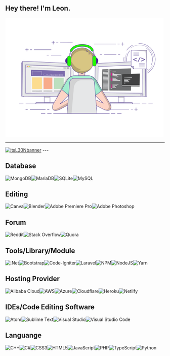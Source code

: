 <h2> Hey there! I'm Leon.</h2>
<a href="https://github.comitsL30Ndeveloper"> <img src="https://raw.githubusercontent.com/devSouvik/devSouvik/master/gif3.gif" width="500"></a>

---

<p align=”center"> 
<a href="https://github.comitsL30Ndeveloper"> <img src="https://miro.medium.com/max/1400/1*b29pJKZqp6Jxb3rd9QlJiw.png"alt="itsL30Nbanner"></a>
---

## Database
![MongoDB](https://img.shields.io/badge/MongoDB-%234ea94b.svg?style=for-the-badge&logo=mongodb&logoColor=white)![MariaDB](https://img.shields.io/badge/MariaDB-003545?style=for-the-badge&logo=mariadb&logoColor=white)![SQLite](https://img.shields.io/badge/sqlite-%2307405e.svg?style=for-the-badge&logo=sqlite&logoColor=white)![MySQL](https://img.shields.io/badge/mysql-%2300f.svg?style=for-the-badge&logo=mysql&logoColor=white)

## Editing
![Canva](https://img.shields.io/badge/Canva-%2300C4CC.svg?style=for-the-badge&logo=Canva&logoColor=white)![Blender](https://img.shields.io/badge/blender-%23F5792A.svg?style=for-the-badge&logo=blender&logoColor=white)![Adobe Premiere Pro](https://img.shields.io/badge/Adobe%20Premiere%20Pro-9999FF.svg?style=for-the-badge&logo=Adobe%20Premiere%20Pro&logoColor=white)![Adobe Photoshop](https://img.shields.io/badge/adobe%20photoshop-%2331A8FF.svg?style=for-the-badge&logo=adobe%20photoshop&logoColor=white)

## Forum
![Reddit](https://img.shields.io/badge/Reddit-%23FF4500.svg?style=for-the-badge&logo=Reddit&logoColor=white)![Stack Overflow](https://img.shields.io/badge/-Stackoverflow-FE7A16?style=for-the-badge&logo=stack-overflow&logoColor=white)![Quora](https://img.shields.io/badge/Quora-%23B92B27.svg?style=for-the-badge&logo=Quora&logoColor=white)

## Tools/Library/Module
![.Net](https://img.shields.io/badge/.NET-5C2D91?style=for-the-badge&logo=.net&logoColor=white)![Bootstrap](https://img.shields.io/badge/bootstrap-%23563D7C.svg?style=for-the-badge&logo=bootstrap&logoColor=white)![Code-Igniter](https://img.shields.io/badge/CodeIgniter-%23EF4223.svg?style=for-the-badge&logo=codeIgniter&logoColor=white)![Laravel](https://img.shields.io/badge/laravel-%23FF2D20.svg?style=for-the-badge&logo=laravel&logoColor=white)![NPM](https://img.shields.io/badge/NPM-%23000000.svg?style=for-the-badge&logo=npm&logoColor=white)![NodeJS](https://img.shields.io/badge/node.js-6DA55F?style=for-the-badge&logo=node.js&logoColor=white)![Yarn](https://img.shields.io/badge/yarn-%232C8EBB.svg?style=for-the-badge&logo=yarn&logoColor=white)

## Hosting Provider
![Alibaba Cloud](https://img.shields.io/badge/AlibabaCloud-%23FF6701.svg?style=for-the-badge&logo=alibabacloud&logoColor=white)![AWS](https://img.shields.io/badge/AWS-%23FF9900.svg?style=for-the-badge&logo=amazon-aws&logoColor=white)![Azure](https://img.shields.io/badge/azure-%230072C6.svg?style=for-the-badge&logo=microsoftazure&logoColor=white)![Cloudflare](https://img.shields.io/badge/Cloudflare-F38020?style=for-the-badge&logo=Cloudflare&logoColor=white)![Heroku](https://img.shields.io/badge/heroku-%23430098.svg?style=for-the-badge&logo=heroku&logoColor=white)![Netlify](https://img.shields.io/badge/netlify-%23000000.svg?style=for-the-badge&logo=netlify&logoColor=#00C7B7)

## IDEs/Code Editing Software
![Atom](https://img.shields.io/badge/Atom-%2366595C.svg?style=for-the-badge&logo=atom&logoColor=white)![Sublime Text](https://img.shields.io/badge/sublime_text-%23575757.svg?style=for-the-badge&logo=sublime-text&logoColor=important)![Visual Studio](https://img.shields.io/badge/Visual%20Studio-5C2D91.svg?style=for-the-badge&logo=visual-studio&logoColor=white)![Visual Studio Code](https://img.shields.io/badge/Visual%20Studio%20Code-0078d7.svg?style=for-the-badge&logo=visual-studio-code&logoColor=white)

## Languange
![C++](https://img.shields.io/badge/c++-%2300599C.svg?style=for-the-badge&logo=c%2B%2B&logoColor=white)![C#](https://img.shields.io/badge/c%23-%23239120.svg?style=for-the-badge&logo=c-sharp&logoColor=white)![CSS3](https://img.shields.io/badge/css3-%231572B6.svg?style=for-the-badge&logo=css3&logoColor=white)![HTML5](https://img.shields.io/badge/html5-%23E34F26.svg?style=for-the-badge&logo=html5&logoColor=white)![JavaScript](https://img.shields.io/badge/javascript-%23323330.svg?style=for-the-badge&logo=javascript&logoColor=%23F7DF1E)![PHP](https://img.shields.io/badge/php-%23777BB4.svg?style=for-the-badge&logo=php&logoColor=white)![TypeScript](https://img.shields.io/badge/typescript-%23007ACC.svg?style=for-the-badge&logo=typescript&logoColor=white)![Python](https://img.shields.io/badge/python-3670A0?style=for-the-badge&logo=python&logoColor=ffdd54)

</p> 
                                                                                                                 
